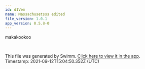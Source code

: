 ```yaml
---
id: d1Vem
name: Massachusetsss edited
file_version: 1.0.1
app_version: 0.5.8-0
---
```


makakookoo

<br/>

This file was generated by Swimm. [Click here to view it in the app](http://localhost:5000/#/repos/ls4DA2fLasmQuEbT4ipw/docs/d1Vem). Timestamp: 2021-09-12T15:04:50.352Z (UTC)